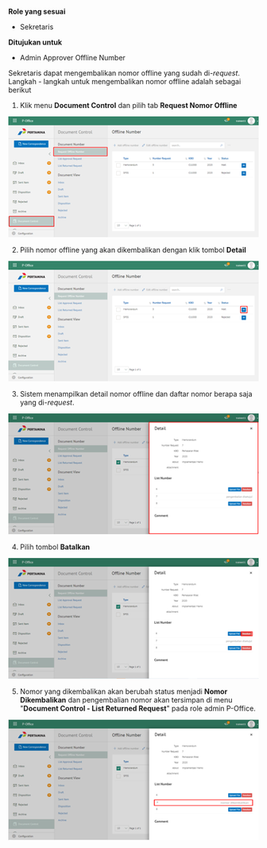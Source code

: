 **Role yang sesuai**

 - Sekretaris

**Ditujukan untuk**

- Admin Approver Offline Number

Sekretaris dapat mengembalikan nomor offline yang sudah di-*request*. Langkah - langkah untuk mengembalikan nomor offline adalah sebagai berikut

1. Klik menu **Document Control** dan pilih tab **Request Nomor Offline**

![gambar](DocumentControl/DC_Web/MM33.png)

2. Pilih nomor offline yang akan dikembalikan dengan klik tombol **Detail**

![gambar](DocumentControl/DC_Web/MM34.png)

3. Sistem menampilkan detail nomor offline dan daftar nomor berapa saja yang di-*request*.

![gambar](DocumentControl/DC_Web/MM35.png)

4. Pilih tombol **Batalkan**

![gambar](DocumentControl/DC_Web/MM36.png)

5. Nomor yang dikembalikan akan berubah status menjadi **Nomor Dikembalikan** dan pengembalian nomor akan tersimpan di menu "**Document Control - List Returned Request**" pada role admin P-Office.

![gambar](DocumentControl/DC_Web/MM37.png)
